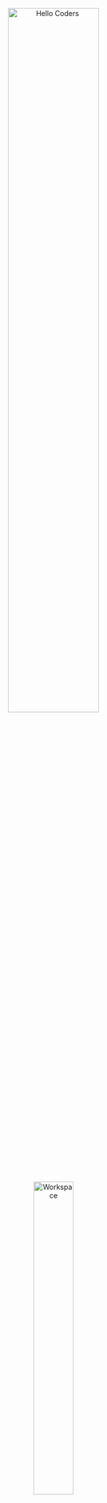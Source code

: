 <div align="center">

<img src="https://github.com/SP-XD/SP-XD/blob/main/images/hellocoders_rounded.gif?raw=true" href="https://github.com/sp-xd" alt="Hello Coders" width="60%"/> <br>
<img src="https://github.com/SP-XD/SP-XD/blob/main/images/dev-working_rounded.gif?raw=true" href="https://github.com/sp-xd" alt="Workspace"  width="40%"/><br> 


</div>

# 👋 Hi, I'm Nitesh Kushwaha

I’m a **developer, entrepreneur, and AI enthusiast**. Glad to have you here exploring my work!  
I build full-stack web apps, work on AI automation, and love learning new technologies.

---

## 🔗 Connect with me
[![Instagram Badge](https://img.shields.io/badge/-niteshh.dk-E4405F?style=flat-square&logo=instagram&logoColor=white&link=https://www.instagram.com/niteshh.dk/)](https://www.instagram.com/niteshh.dk/) [![YouTube Badge](https://img.shields.io/badge/-niteshdk9-FF0000?style=flat-square&logo=youtube&logoColor=white&link=https://www.youtube.com/@niteshdk9)](https://www.youtube.com/@niteshdk9) [![Discord Badge](https://img.shields.io/badge/-nittesh.dk-5865F2?style=flat-square&logo=discord&logoColor=white&link=https://discordapp.com/users/nittesh.dk)](https://discordapp.com/users/nittesh.dk) [![Facebook Badge](https://img.shields.io/badge/-nitesh.dk-1877F2?style=flat-square&logo=facebook&logoColor=white&link=https://www.facebook.com/share/1BLMymU7dD/)](https://www.facebook.com/share/1BLMymU7dD/) [![Gmail Badge](https://img.shields.io/badge/-niteshdk11@gmail.com-c14438?style=flat-square&logo=Gmail&logoColor=white&link=mailto:niteshdk11@gmail.com)](mailto:niteshdk11@gmail.com) [![LinkedIn](https://img.shields.io/badge/LinkedIn-0A66C2?style=flat&logo=linkedin&logoColor=white)](https://www.linkedin.com/in/nitesh-dk/) [![GitHub](https://img.shields.io/badge/GitHub-181717?style=flat&logo=github&logoColor=white)](https://github.com/nitesh11-dk)

## 🚀💻 Technologies & Tools
![JavaScript](https://img.shields.io/badge/-JavaScript-black?style=flat-square&logo=javascript) ![TypeScript](https://img.shields.io/badge/-TypeScript-007ACC?style=flat-square&logo=typescript) ![Python](https://img.shields.io/badge/-Python-black?style=flat-square&logo=python) ![Rust](https://img.shields.io/badge/-Rust-black?style=flat-square&logo=rust)  
![HTML5](https://img.shields.io/badge/-HTML5-E34F26?style=flat-square&logo=html5&logoColor=white)  ![CSS3](https://img.shields.io/badge/-CSS3-1572B6?style=flat-square&logo=css3)  ![React](https://img.shields.io/badge/-React-black?style=flat-square&logo=react)  ![Next.js](https://img.shields.io/badge/-Next.js-%23000000?style=flat-square&logo=nextdotjs)  ![Node.js](https://img.shields.io/badge/-Node.js-black?style=flat-square&logo=node.js)  ![Express](https://img.shields.io/badge/-Express-black?style=flat-square&logo=express)  ![Nginx](https://img.shields.io/badge/-Nginx-black?style=flat-square&logo=nginx)  ![Apache](https://img.shields.io/badge/-Apache-black?style=flat-square&logo=apache)  
![Docker](https://img.shields.io/badge/-Docker-black?style=flat-square&logo=docker)  ![Kubernetes](https://img.shields.io/badge/-Kubernetes-black?style=flat-square&logo=kubernetes)  ![Jenkins](https://img.shields.io/badge/-Jenkins-black?style=flat-square&logo=jenkins)  ![AWS](https://img.shields.io/badge/-AWS-black?style=flat-square&logo=amazonaws)  ![MongoDB](https://img.shields.io/badge/-MongoDB-black?style=flat-square&logo=mongodb)  ![PostgreSQL](https://img.shields.io/badge/-PostgreSQL-336791?style=flat-square&logo=postgresql)  ![MySQL](https://img.shields.io/badge/-MySQL-black?style=flat-square&logo=mysql)  
![Prisma](https://img.shields.io/badge/-Prisma-black?style=flat-square&logo=prisma)  ![Clerk](https://img.shields.io/badge/-Clerk-black?style=flat-square&logo=clerk)  ![Supabase](https://img.shields.io/badge/-Supabase-black?style=flat-square&logo=supabase)  ![Firebase](https://img.shields.io/badge/-Firebase-black?style=flat-square&logo=firebase)![Git](https://img.shields.io/badge/-Git-black?style=flat-square&logo=git)![GitHub](https://img.shields.io/badge/-GitHub-181717?style=flat-square&logo=github) 

---

## 📊 GitHub Stats

![Nitesh's GitHub Stats](https://github-readme-stats.vercel.app/api?username=nitesh11-dk&show_icons=true&theme=dracula)  
![Top Languages](https://github-readme-stats.vercel.app/api/top-langs/?username=nitesh11-dk&layout=compact&theme=dracula)

---

## 📊 GitHub Stats
![Nitesh's GitHub Stats](https://github-readme-stats.vercel.app/api?username=nitesh11-dk&show_icons=true&theme=ayu_mirage)  
![Top Languages](https://github-readme-stats.vercel.app/api/top-langs/?username=nitesh11-dk&layout=compact&theme=ayu_mirage)

---

<a href="https://github.com/nitesh11-dk">
<img src="https://raw.githubusercontent.com/nitesh11-dk/profile-summary-cards/master/profile-summary-card-output/nord_dark/3-stats.svg" width="32.5%">
<img src="https://raw.githubusercontent.com/nitesh11-dk/profile-summary-cards/master/profile-summary-card-output/nord_dark/1-repos-per-language.svg" width="32.5%">
<img src="https://raw.githubusercontent.com/nitesh11-dk/profile-summary-cards/master/profile-summary-card-output/nord_dark/2-most-commit-language.svg" width="32.5%">
</a>
<img align="center" src="https://raw.githubusercontent.com/nitesh11-dk/profile-summary-cards/master/profile-summary-card-output/nord_dark/0-profile-details.svg" >



[![](https://raw.githubusercontent.com/nitesh11-dk/github-profile-summary-cards-example/master/profile-summary-card-output/ayu_mirage/0-profile-details.svg)](https://github.com/vn7n24fzkq/github-profile-summary-cards)
[![](https://raw.githubusercontent.com/vn7n24fzkq/github-profile-summary-cards-example/master/profile-summary-card-output/ayu_mirage/1-repos-per-language.svg)](https://github.com/vn7n24fzkq/github-profile-summary-cards) [![](https://raw.githubusercontent.com/vn7n24fzkq/github-profile-summary-cards-example/master/profile-summary-card-output/ayu_mirage/2-most-commit-language.svg)](https://github.com/vn7n24fzkq/github-profile-summary-cards)
[![](https://raw.githubusercontent.com/vn7n24fzkq/github-profile-summary-cards-example/master/profile-summary-card-output/ayu_mirage/3-stats.svg)](https://github.com/vn7n24fzkq/github-profile-summary-cards) [![](https://raw.githubusercontent.com/vn7n24fzkq/github-profile-summary-cards-example/master/profile-summary-card-output/ayu_mirage/4-productive-time.svg)](https://github.com/vn7n24fzkq/github-profile-summary-cards)


## 𝗖𝘂𝗿𝗿𝗲𝗻𝘁𝗹𝘆 𝘄𝗼𝗿𝗸𝗶𝗻𝗴 𝗼𝗻

[![Auth UI Vue](https://svg.bookmark.style/api?url=https://github.com/nuxtbase/auth-ui-vue&mode=light&style=horizontal)](https://github.com/nuxtbase/auth-ui-vue)
[![vue-command-palette](https://svg.bookmark.style/api?url=https://github.com/xiaoluoboding/vue-command-palette&mode=dark&style=horizontal)](https://github.com/xiaoluoboding/vue-command-palette)
[![vue-sonner](https://svg.bookmark.style/api?url=https://github.com/xiaoluoboding/vue-sonner&mode=light&style=horizontal)](https://github.com/xiaoluoboding/vue-sonner)






<p align="center"><strong>Code Cycle</strong></p>
<div style="display: flex; justify-content: center; align-items: center; gap: 20px;">
  <img src="https://raw.githubusercontent.com/Tarikul-Islam-Anik/Animated-Fluent-Emojis/master/Emojis/Smilies/Face%20with%20Spiral%20Eyes.png" width="80" alt="Broken system!"/>
  <img src="https://raw.githubusercontent.com/Tarikul-Islam-Anik/Animated-Fluent-Emojis/master/Emojis/Smilies/Relieved%20Face.png" width="80" alt="It's working!"/>
  <img src="https://raw.githubusercontent.com/Tarikul-Islam-Anik/Animated-Fluent-Emojis/master/Emojis/Smilies/Astonished%20Face.png" width="80" alt="It's working but you don't know how!"/>
</div>
